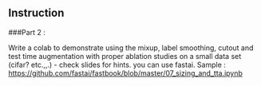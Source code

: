 ## Instruction

###Part 2 :

Write a colab to demonstrate  using the mixup, label smoothing, cutout and test time augmentation with proper ablation studies on a small data set (cifar? etc.,,.) - check slides for hints. you can use fastai.
Sample : https://github.com/fastai/fastbook/blob/master/07_sizing_and_tta.ipynb